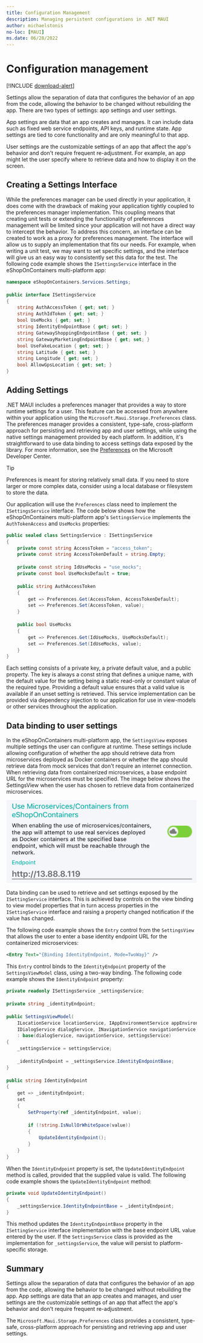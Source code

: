 ```yaml
---
title: Configuration Management
description: Managing persistent configurations in .NET MAUI
author: michaelstonis
no-loc: [MAUI]
ms.date: 06/28/2022
---
```


# Configuration management

[!INCLUDE [download-alert](includes/download-alert.md)]

Settings allow the separation of data that configures the behavior of an app from the code, allowing the behavior to be changed without rebuilding the app. There are two types of settings: app settings and user settings.

App settings are data that an app creates and manages. It can include data such as fixed web service endpoints, API keys, and runtime state. App settings are tied to core functionality and are only meaningful to that app.

User settings are the customizable settings of an app that affect the app's behavior and don't require frequent re-adjustment. For example, an app might let the user specify where to retrieve data and how to display it on the screen.

## Creating a Settings Interface

While the preferences manager can be used directly in your application, it does come with the drawback of making your application tightly coupled to the preferences manager implementation. This coupling means that creating unit tests or extending the functionality of preferences management will be limited since your application will not have a direct way to intercept the behavior. To address this concern, an interface can be created to work as a proxy for preferences management. The interface will allow us to supply an implementation that fits our needs. For example, when writing a unit test, we may want to set specific settings, and the interface will give us an easy way to consistently set this data for the test. The following code example shows the `ISettingsService` interface in the eShopOnContainers multi-platform app:

```csharp
namespace eShopOnContainers.Services.Settings;

public interface ISettingsService
{
    string AuthAccessToken { get; set; }
    string AuthIdToken { get; set; }
    bool UseMocks { get; set; }
    string IdentityEndpointBase { get; set; }
    string GatewayShoppingEndpointBase { get; set; }
    string GatewayMarketingEndpointBase { get; set; }
    bool UseFakeLocation { get; set; }
    string Latitude { get; set; }
    string Longitude { get; set; }
    bool AllowGpsLocation { get; set; }
}
```

## Adding Settings

.NET MAUI includes a preferences manager that provides a way to store runtime settings for a user. This feature can be accessed from anywhere within your application using the `Microsoft.Maui.Storage.Preferences` class. The preferences manager provides a consistent, type-safe, cross-platform approach for persisting and retrieving app and user settings, while using the native settings management provided by each platform. In addition, it's straightforward to use data binding to access settings data exposed by the library. For more information, see the [Preferences](/dotnet/maui/platform-integration/storage/preferences) on the Microsoft Developer Center.

> [!TIP]
> Preferences is meant for storing relatively small data. If you need to store larger or more complex data, consider using a local database or filesystem to store the data.

Our application will use the `Preferences` class need to implement the `ISettingsService` interface. The code below shows how the eShopOnContainers multi-platform app's `SettingsService` implements the `AuthTokenAccess` and `UseMocks` properties:

```csharp
public sealed class SettingsService : ISettingsService
{
    private const string AccessToken = "access_token";
    private const string AccessTokenDefault = string.Empty;

    private const string IdUseMocks = "use_mocks";
    private const bool UseMocksDefault = true;

    public string AuthAccessToken
    {
        get => Preferences.Get(AccessToken, AccessTokenDefault);
        set => Preferences.Set(AccessToken, value);
    }

    public bool UseMocks
    {
        get => Preferences.Get(IdUseMocks, UseMocksDefault);
        set => Preferences.Set(IdUseMocks, value);
    }
}
```

Each setting consists of a private key, a private default value, and a public property. The key is always a const string that defines a unique name, with the default value for the setting being a static read-only or constant value of the required type. Providing a default value ensures that a valid value is available if an unset setting is retrieved. This service implementation can be provided via dependency injection to our application for use in view-models or other services throughout the application.

## Data binding to user settings

In the eShopOnContainers multi-platform app, the `SettingsView` exposes multiple settings the user can configure at runtime. These settings include allowing configuration of whether the app should retrieve data from microservices deployed as Docker containers or whether the app should retrieve data from mock services that don't require an internet connection. When retrieving data from containerized microservices, a base endpoint URL for the microservices must be specified. The image below shows the SettingsView when the user has chosen to retrieve data from containerized microservices.

![User settings exposed by the eShopOnContainers multi-platform app.](./media/endpoint_settings.png)

Data binding can be used to retrieve and set settings exposed by the `ISettingService` interface. This is achieved by controls on the view binding to view model properties that in turn access properties in the `ISettingService` interface and raising a property changed notification if the value has changed.

The following code example shows the `Entry` control from the `SettingsView` that allows the user to enter a base identity endpoint URL for the containerized microservices:

```xml
<Entry Text="{Binding IdentityEndpoint, Mode=TwoWay}" />
```

This `Entry` control binds to the `IdentityEndpoint` property of the `SettingsViewModel` class, using a two-way binding. The following code example shows the `IdentityEndpoint` property:

```csharp
private readonly ISettingsService _settingsService;

private string _identityEndpoint;

public SettingsViewModel(
    ILocationService locationService, IAppEnvironmentService appEnvironmentService,
    IDialogService dialogService, INavigationService navigationService, ISettingsService settingsService)
    : base(dialogService, navigationService, settingsService)
{
    _settingsService = settingsService;

    _identityEndpoint = _settingsService.IdentityEndpointBase;
}

public string IdentityEndpoint
{
    get => _identityEndpoint;
    set
    {
        SetProperty(ref _identityEndpoint, value);

        if (!string.IsNullOrWhiteSpace(value))
        {
            UpdateIdentityEndpoint();
        }
    }
}
```

When the `IdentityEndpoint` property is set, the `UpdateIdentityEndpoint` method is called, provided that the supplied value is valid. The following code example shows the `UpdateIdentityEndpoint` method:

```csharp
private void UpdateIdentityEndpoint()
{
    _settingsService.IdentityEndpointBase = _identityEndpoint;
}
```

This method updates the `IdentityEndpointBase` property in the `ISettingService` interface implementation with the base endpoint URL value entered by the user. If the `SettingsService` class is provided as the implementation for `_settingsService`, the value will persist to platform-specific storage.

## Summary

Settings allow the separation of data that configures the behavior of an app from the code, allowing the behavior to be changed without rebuilding the app. App settings are data that an app creates and manages, and user settings are the customizable settings of an app that affect the app's behavior and don't require frequent re-adjustment.

The `Microsoft.Maui.Storage.Preferences` class provides a consistent, type-safe, cross-platform approach for persisting and retrieving app and user settings.
